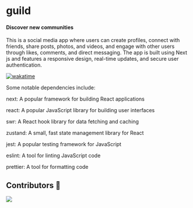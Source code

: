 # guild

#### Discover new communities

This is a social media app where users can create profiles, connect with friends, share posts, photos, and videos, and engage with other users through likes, comments, and direct messaging. The app is built using Next js and features a responsive design, real-time updates, and secure user authentication.

[![wakatime](https://wakatime.com/badge/github/tejas-gk/guild2.0.svg)](https://wakatime.com/badge/github/tejas-gk/guild2.0)

Some notable dependencies include:

next: A popular framework for building React applications

react: A popular JavaScript library for building user interfaces

swr: A React hook library for data fetching and caching

zustand: A small, fast state management library for React

jest: A popular testing framework for JavaScript

eslint: A tool for linting JavaScript code

prettier: A tool for formatting code


## Contributors 🤝 
  
 <a href="https://github.com/tejas-gk/guild2.0/graphs/contributors"> 
   <img src="https://contrib.rocks/image?repo=tejas-gk/guild2.0" /> 
 </a>
